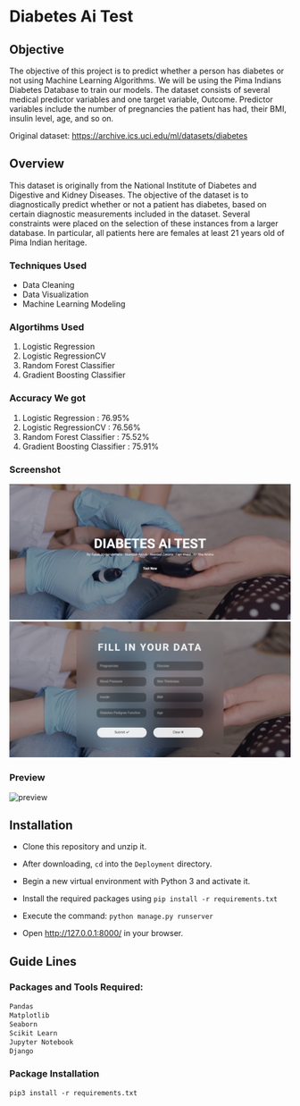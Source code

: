 # Diabetes Ai Test

## Objective
The objective of this project is to predict whether a person has diabetes or not using Machine Learning Algorithms. We will be using the Pima Indians Diabetes Database to train our models. The dataset consists of several medical predictor variables and one target variable, Outcome. Predictor variables include the number of pregnancies the patient has had, their BMI, insulin level, age, and so on.

Original dataset:  https://archive.ics.uci.edu/ml/datasets/diabetes

## Overview
This dataset is originally from the National Institute of Diabetes and Digestive and Kidney Diseases. The objective of the dataset is to diagnostically predict whether or not a patient has diabetes, based on certain diagnostic measurements included in the dataset. Several constraints were placed on the selection of these instances from a larger database. In particular, all patients here are females at least 21 years old of Pima Indian heritage.


### Techniques Used

- Data Cleaning
- Data Visualization
- Machine Learning Modeling

### Algortihms Used

1. Logistic Regression
2. Logistic RegressionCV
3. Random Forest Classifier
4. Gradient Boosting Classifier

### Accuracy We got

1. Logistic Regression : 76.95%
2. Logistic RegressionCV : 76.56%
3. Random Forest Classifier : 75.52%
4. Gradient Boosting Classifier : 75.91%



### Screenshot
![home](https://github.com/AbdoAarab/Diabetes-Ai-Test/blob/main/media/home.png)
![form](https://github.com/AbdoAarab/Diabetes-Ai-Test/blob/main/media/form.png)

### Preview
![preview](https://github.com/AbdoAarab/Diabetes-Ai-Test/blob/main/media/preview.gif)

## Installation
- Clone this repository and unzip it.

- After downloading, `cd` into the `Deployment` directory.

- Begin a new virtual environment with Python 3 and activate it.

- Install the required packages using 
   `pip install -r requirements.txt`

- Execute the command:
   `python manage.py runserver`

- Open http://127.0.0.1:8000/ in your browser.

## Guide Lines 

### Packages and Tools Required:
```
Pandas 
Matplotlib
Seaborn
Scikit Learn
Jupyter Notebook
Django
```
### Package Installation
```
pip3 install -r requirements.txt
```
